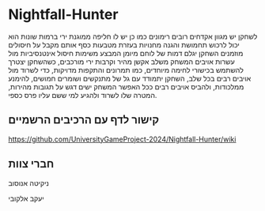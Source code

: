 # Nightfall-Hunter

לשחקן יש מגוון אקדחים רובים רימונים כמו כן יש לו חליפה ממוגנת ירי ברמות שונות 
הוא יכול לרכוש תחמושת והגנה מחנויות בעזרת מטבעות כסף אותם מקבל על חיסולים מוזמנים 
השחקן יגלם דמות של לוחם מיומן המבצע משימות חיסול אינטנסיביות מול עשרות אויבים
המשחק משלב אקשן מהיר וקרבות ירי מורכבים, כשהשחקן יצטרך להשתמש בכישורי לחימה מיוחדים, כמו תמרונים והתקפות מדויקות, כדי לשרוד מול אויבים רבים
בכל שלב, השחקן יתמודד עם גל של מתנקשים ושומרים חמושים, להימנע ממלכודות, ולהביס אויבים רבים ככל האפשר המשחק ישים דגש על תגובות מהירות, המטרה שלו לשרוד ולהגיע למי ששם עליו פרס כספי.


## קישור לדף עם הרכיבים הרשמיים
https://github.com/UniversityGameProject-2024/Nightfall-Hunter/wiki
## חברי צוות
ניקיטה אנוסוב

יעקב אלקובי

